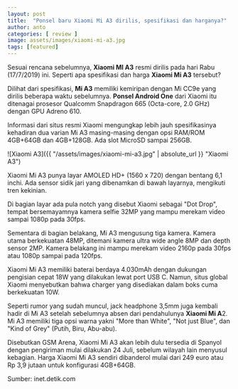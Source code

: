 ```yaml
---
layout: post
title:  "Ponsel baru Xiaomi Mi A3 dirilis, spesifikasi dan harganya?"
author: anto
categories: [ review ]
image: assets/images/xiaomi-mi-a3.jpg
tags: [featured]
---
```


Sesuai rencana sebelumnya, **Xiaomi MI A3** resmi dirilis pada hari Rabu (17/7/2019) ini. Seperti apa spesifikasi dan harga **Xiaomi Mi A3** tersebut?

Dilihat dari spesifikasi, **Mi A3** memiliki kemiripan dengan Mi CC9e yang dirilis beberapa waktu sebelumnya. **Ponsel Android One** dari Xiaomi itu ditenagai prosesor Qualcomm Snapdragon 665 (Octa-core, 2.0 GHz) dengan GPU Adreno 610.

Informasi dari situs resmi Xiaomi mengungkap lebih jauh spesifikasinya kehadiran dua varian Mi A3 masing-masing dengan opsi RAM/ROM 4GB+64GB dan 4GB+128GB. Ada slot MicroSD sampai 256GB.

![Xiaomi A3]({{ "/assets/images/xiaomi-mi-a3.jpg" | absolute_url }} "Xiaomi A3")


Xiaomi Mi A3 punya layar AMOLED HD+ (1560 x 720) dengan bentang 6,1 inchi. Ada sensor sidik jari yang dibenamkan di bawah layarnya, mengikuti tren kekinian.

Di bagian layar ada pula notch yang disebut Xiaomi sebagai "Dot Drop", tempat bersemayamnya kamera selfie 32MP yang mampu merekam video sampai 1080p pada 30fps.

Sementara di bagian belakang, Mi A3 mengusung tiga kamera. Kamera utama berkekuatan 48MP, ditemani kamera ultra wide angle 8MP dan depth sensor 2MP. Kamera belakang ini mampu merekam video 2160p pada 30fps atau 1080p sampai pada 120fps.

Xiaomi Mi A3 memiliki baterai berdaya 4.030mAh dengan dukungan pengisian cepat 18W yang dilakukan lewat port USB C. Namun, situs global Xiaomi menyebutkan bahwa charger yang disediakan dalam boks cuma berkekuatan 10W.

Seperti rumor yang sudah muncul, jack headphone 3,5mm juga kembali hadir di Mi A3 setelah sebelumnya absen dari pendahulunya **Xiaomi Mi A**2. Mi A3 memiliki tiga opsi warna yakni "More than White", "Not just Blue", dan "Kind of Grey" (Putih, Biru, Abu-abu).

Disebutkan GSM Arena, Xiaomi Mi A3 akan lebih dulu tersedia di Spanyol dengan pengiriman mulai dilakukan 24 Juli, sebelum wilayah lain menyusul kebagian. Harga Xiaomi Mi A3 sendiri dibanderol mulai dari 249 euro atau Rp 3,9 jutaan untuk konfigurasi 4GB+64GB.

Sumber: inet.detik.com
